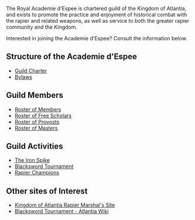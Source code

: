 ---
---

The Royal Academie d'Espee is chartered guild of the Kingdom of Atlantia, and exists to promote the practice and enjoyment of historical combat with the rapier and related weapons, as well as service to both the greater rapier community and the Kingdom.

Interested in joining the Academie d'Espee? Consult the information below.

## Structure of the Academie d'Espee

* [Guild Charter](charter)
* [Bylaws](bylaws)

## Guild Members

* [Roster of Members](members)
* [Roster of Free Scholars](fs)
* [Roster of Provosts](provosts)
* [Roster of Masters](masters)

## Guild Activities

* [The Iron Spike](iron-spike)
* [Blacksword Tournament](blacksword)
* [Rapier Champions](queens-champions)

## Other sites of Interest

* [Kingdom of Atlantia Rapier Marshal's Site](https://marshal.atlantia.sca.org/rapier/)
* [Blacksword Tournament - Atlantia Wiki](https://www.wiki.atlantia.sca.org/index.php?title=Blacksword_Tournament)
